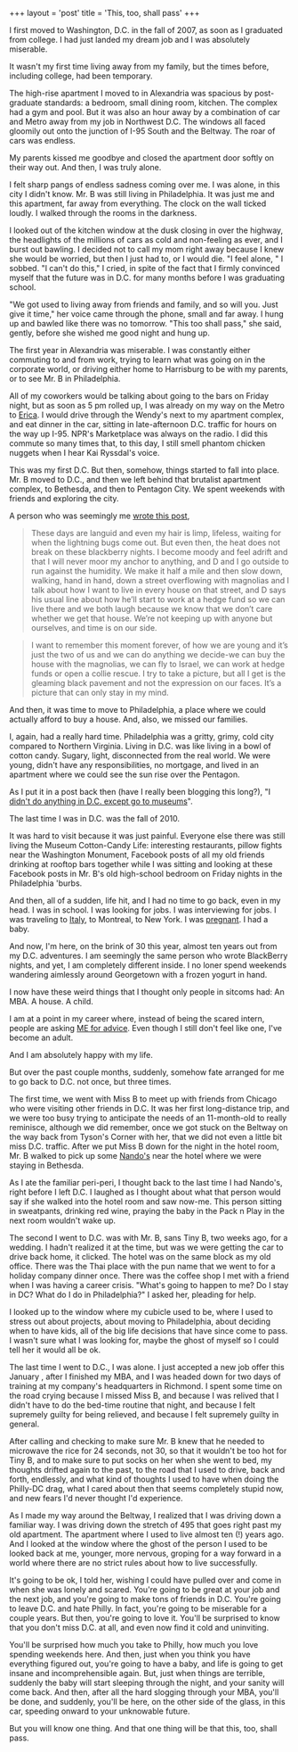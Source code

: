 +++
layout = 'post'
title = 'This, too, shall pass'
+++


I first moved to Washington, D.C. in the fall of 2007, as soon as I graduated from college. I had just landed my dream job and I was absolutely miserable. 

It wasn't my first time living away from my family, but the times before, including college, had been temporary. 

The high-rise apartment I moved to in Alexandria was spacious by post-graduate standards: a bedroom, small dining room, kitchen. The complex had a gym and pool.   But it was also an hour away by a combination of car and Metro away from my job in Northwest D.C.  The windows all faced gloomily out onto the junction of I-95 South and the Beltway. The roar of cars was endless. 

My parents kissed me goodbye and closed the apartment door softly on their way out. And then, I was truly alone. 

I felt sharp pangs of endless sadness coming over me. I was alone, in this city I didn't know. Mr. B was still living in Philadelphia. It was just me and this apartment, far away from everything. The clock on the wall ticked loudly.  I walked through the rooms in the darkness. 

I looked out of the kitchen window at the dusk closing in over the highway, the headlights of the millions of cars as cold and non-feeling as ever, and I burst out bawling. I decided not to call my mom right away because I knew she would be worried, but then I just had to, or I would die. "I feel alone, " I sobbed. "I can't do this," I cried, in spite of the fact that I firmly convinced myself that the future was in D.C. for many months before I was graduating school. 

"We got used to living away from friends and family, and so will you. Just give it time," her voice came through the phone, small and far away. I hung up and bawled like there was no tomorrow. "This too shall pass," she said, gently, before she wished me good night and hung up. 

The first year in Alexandria was miserable. I was constantly either commuting to and from work, trying to learn what was going on in the corporate world, or driving either home to Harrisburg to be with my parents, or to see Mr. B in Philadelphia. 

All of my coworkers would be talking about going to the bars on Friday night, but as soon as 5 pm rolled up, I was already on my way on the Metro to [Erica](http://blog.vickiboykis.com/2011/05/losing-erica/). I would drive through the Wendy's next to my apartment complex, and eat dinner in the car, sitting in late-afternoon D.C. traffic for hours on the way up I-95. NPR's Marketplace was always on the radio. I did this commute so many times that, to this day, I still smell phantom chicken nuggets when I hear Kai Ryssdal's voice.

This was my first D.C. But then, somehow, things started to fall into place. Mr. B moved to D.C., and then we left behind that brutalist apartment complex, to Bethesda, and then to Pentagon City. We spent weekends with friends and exploring the city. 

A person who was seemingly me [wrote this post](http://blog.vickiboykis.com/2010/06/blackberry-nights/), 

>These days are languid and even my hair is limp, lifeless, waiting for when the lightning bugs come out.  But even then, the heat does not break on these blackberry nights.  I become moody and feel adrift and that I will never moor my anchor to anything,  and D and I go outside to run against the humidity.  We make it half a mile and then slow down, walking, hand in hand, down a street overflowing with magnolias and I talk about how I want to live in every house on that street, and D says his usual line about how he’ll start to work at a hedge fund so we can live there and we both laugh because we know that we don’t care whether we get that house.  We’re not keeping up with anyone but ourselves, and time is on our side. 

>I want to remember this moment forever, of how we are young and it’s just the two of us and we can do anything we decide-we can buy the house with the magnolias, we can fly to Israel, we can work at hedge funds or open a collie rescue.  I try to take a picture, but all I get is the gleaming black pavement and not the expression on our faces.  It’s a picture that can only stay in my mind.

And then, it was time to move to Philadelphia, a place where we could actually afford to buy a house. And, also, we missed our families. 

I, again, had a really hard time.  Philadelphia was a gritty, grimy, cold city compared to Northern Virginia.  Living in D.C. was like living in a bowl of cotton candy. Sugary, light, disconnected from the real world.  We were young, didn't have any responsibilities, no mortgage,  and lived in an apartment where we could see the sun rise over the Pentagon. 

As I put it in a post back then (have I really been blogging this long?), "I[ didn't do anything in D.C. except go to museums](http://blog.vickiboykis.com/2010/11/ever-since-i-moved-to-philly-its-like-im-an-adult-or-something/)".

The last time I was in D.C. was the fall of 2010. 

It was hard to visit because it was just painful. Everyone else there was still living the Museum Cotton-Candy Life: interesting restaurants, pillow fights near the Washington Monument, Facebook posts of all my old friends drinking at rooftop bars together while I was sitting and looking at these Facebook posts in Mr. B's old high-school bedroom on Friday nights in the Philadelphia 'burbs. 

And then, all of a sudden, life hit, and I had no time to go back, even in my head. I was in school. I was looking for jobs. I was interviewing for jobs. I was traveling to [Italy](http://blog.vickiboykis.com/2013/08/on-the-amalfi-coast/), to Montreal, to New York. I was [pregnant](http://blog.vickiboykis.com/2014/12/waiting-to-exhale/). I had a baby.  

And now, I'm here, on the brink of 30 this year, almost ten years out from my D.C. adventures. I am seemingly the same person who wrote BlackBerry nights, and yet, I am completely different inside. I no loner spend weekends wandering aimlessly around Georgetown with a frozen yogurt in hand.

I now have these weird things that I thought only people in sitcoms had: An MBA. A house. A child. 
 
I am at a point in my career where, instead of being the scared intern, people are asking [ME for advice](http://veekaybee.github.io/learning-tech-by-analogy/).  Even though I still don't feel like one,  I've become an adult.  

And I am absolutely happy with my life. 

But over the past couple months, suddenly, somehow fate arranged for me to go back to D.C. not once, but three times. 

The first time, we went with Miss B to meet up with friends from Chicago who were visiting other friends in D.C.  It was her first long-distance trip, and we were too busy trying to anticipate the needs of an 11-month-old to really reminisce, although we did remember, once we got stuck on the Beltway on the way back from Tyson's Corner with her, that we did not even a little bit miss D.C. traffic.  After we put Miss B down for the night in the hotel room, Mr. B walked to pick up some [Nando's](http://www.nandos.com/) near the hotel where we were staying in Bethesda.

As I ate the familiar peri-peri, I thought back to the last time I had Nando's, right before I left D.C. I laughed as I thought about what that person would say if she walked into the hotel room and saw now-me.  This person sitting in sweatpants, drinking red wine, praying the baby in the Pack n Play in the next room wouldn't wake up. 

The second I went to D.C. was with Mr. B, sans Tiny B, two weeks ago, for a wedding. I hadn't realized it at the time, but was we were getting the car to drive back home, it clicked. The hotel was on the same block as my old office. There was the Thai place with the pun name that we went to for a holiday company dinner once. There was the coffee shop I met with a friend when I was having a career crisis. "What's going to happen to me? Do I stay in DC? What do I do in Philadelphia?" I asked her, pleading for help. 

I looked up to the window where my cubicle used to be, where I used to stress out about projects, about moving to Philadelphia, about deciding when to have kids, all of the big life decisions that have since come to pass. I wasn't sure what I was looking for, maybe the ghost of myself so I could tell her it would all be ok. 

The last time I went to D.C., I was alone. I just accepted a new job offer this January , after I finished my MBA, and I was headed down for two days of training at my company's headquarters in Richmond. I spent some time on the road crying because I missed Miss B, and because I was relived that I didn't have to do the bed-time routine that night, and because I felt supremely guilty for being relieved, and because I felt supremely guilty in general.  

After calling and checking to make sure Mr. B knew that he needed to microwave the rice for 24 seconds, not 30, so that it wouldn't be too hot for Tiny B, and to make sure to put socks on her when she went to bed,  my thoughts drifted again to the past, to the road that I used to drive, back and forth, endlessly, and what kind of thoughts I used to have when doing the Philly-DC drag, what I cared about then that seems completely stupid now, and new fears I'd never thought I'd experience. 

As I made my way around the Beltway, I realized that I was driving down a familiar way. I was driving down the stretch of 495 that goes right past my old apartment. The apartment where I used to live almost ten (!) years ago. And I looked at the window where the ghost of the person I used to be looked back at me, younger, more nervous, groping for a way forward in a world where there are no strict rules about how to live successfully.  

It's going to be ok, I told her, wishing I could have pulled over and come in when she was lonely and scared. You're going to be great at your job and the next job, and you're going to make tons of friends in D.C. You're going to leave D.C. and hate Philly. In fact, you're going to be miserable for a couple years. But then, you're going to love it. You'll be surprised to know that you don't miss D.C. at all, and even now find it cold and uninviting.  

You'll be surprised how much you take to Philly, how much you love spending weekends here. And then, just when you think you have everything figured out, you're going to have a baby, and life is going to get insane and incomprehensible again. But, just when things are terrible, suddenly the baby will start sleeping through the night, and your sanity will come back.  And then, after all the hard slogging through your MBA, you'll be done, and suddenly, you'll be here, on the other side of the glass, in this car, speeding onward to your unknowable future. 

But you will know one thing. And that one thing will be that this, too, shall pass. 
